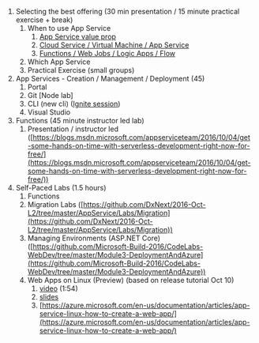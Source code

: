 1. Selecting the best offering (30 min presentation / 15 minute practical exercise + break)
    1. When to use App Service
        1. [App Service value prop](https://azure.microsoft.com/en-us/documentation/articles/app-service-value-prop-what-is/)
        1. [Cloud Service / Virtual Machine / App Service](https://azure.microsoft.com/en-us/documentation/articles/cloud-services-choose-me/)
        1. [Functions / Web Jobs / Logic Apps / Flow](https://azure.microsoft.com/en-us/documentation/articles/functions-compare-logic-apps-ms-flow-webjobs/)
    1. Which App Service
    1. Practical Exercise (small
      groups)
1. App Services - Creation / Management / Deployment (45)
    1. Portal
    1. Git [Node lab]
    1. CLI (new cli) ([Ignite session](https://myignite.microsoft.com/secondscreen/2673))
    1. Visual Studio
1. Functions (45 minute instructor led lab)
    1. Presentation /
      instructor led ([https://blogs.msdn.microsoft.com/appserviceteam/2016/10/04/get-some-hands-on-time-with-serverless-development-right-now-for-free/](https://blogs.msdn.microsoft.com/appserviceteam/2016/10/04/get-some-hands-on-time-with-serverless-development-right-now-for-free/))
1. Self-Paced Labs (1.5 hours)
    1. Functions
    1. Migration Labs ([https://github.com/DxNext/2016-Oct-L2/tree/master/AppService/Labs/Migration](https://github.com/DxNext/2016-Oct-L2/tree/master/AppService/Labs/Migration))
    1. Managing Environments
      (ASP.NET Core) ([https://github.com/Microsoft-Build-2016/CodeLabs-WebDev/tree/master/Module3-DeploymentAndAzure](https://github.com/Microsoft-Build-2016/CodeLabs-WebDev/tree/master/Module3-DeploymentAndAzure))
    1. Web Apps on Linux (Preview) (based on release tutorial Oct 10)
        1. [video](https://microsoft.sharepoint.com/teams/DPEPortal/TED/2%20TED%20Engineering%20Engagement%20%20Evangelism%20Doc%20Library/Forms/AllItems.aspx?RootFolder=%2Fteams%2FDPEPortal%2FTED%2F2%20TED%20Engineering%20Engagement%20%20Evangelism%20Doc%20Library%2FTE%20Call%20Archive&FolderCTID=0x01200014EDE2A6D1CC034CB5D7507E70725FDE&id=%2Fteams%2FDPEPortal%2FTED%2F2%20TED%20Engineering%20Engagement%20%20Evangelism%20Doc%20Library%2FTE%20Call%20Archive%2F20160912%2ELinux%20App%20Services%2Emp4&parent=%2Fteams%2FDPEPortal%2FTED%2F2%20TED%20Engineering%20Engagement%20%20Evangelism%20Doc%20Library%2FTE%20Call%20Archive) (1:54)
        2. [slides](https://microsoft.sharepoint.com/teams/DPEPortal/TED/_layouts/15/WopiFrame.aspx?sourcedoc=%7B4C0A7321-115B-4B07-9E0F-47D64999C0FB%7D&file=20160912.Linux%20App%20Services.pptx&action=default&IsList=1&ListId=%7BA7E65BFC-EAF0-468D-88EA-46046CB2E315%7D&ListItemId=375)
        3. [https://azure.microsoft.com/en-us/documentation/articles/app-service-linux-how-to-create-a-web-app/](https://azure.microsoft.com/en-us/documentation/articles/app-service-linux-how-to-create-a-web-app/)
